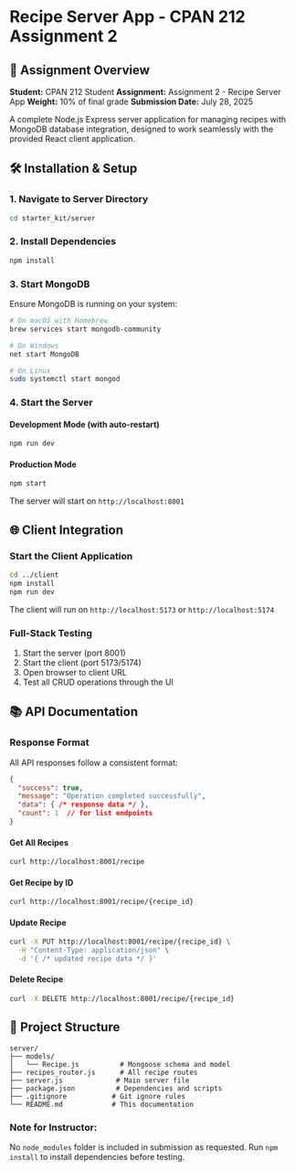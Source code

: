 # Recipe Server App - CPAN 212 Assignment 2

## 🎯 Assignment Overview
**Student:** CPAN 212 Student
**Assignment:** Assignment 2 - Recipe Server App
**Weight:** 10% of final grade
**Submission Date:** July 28, 2025

A complete Node.js Express server application for managing recipes with MongoDB database integration, designed to work seamlessly with the provided React client application.



## 🛠️ Installation & Setup

### 1. Navigate to Server Directory
```bash
cd starter_kit/server
```

### 2. Install Dependencies
```bash
npm install
```

### 3. Start MongoDB
Ensure MongoDB is running on your system:
```bash
# On macOS with Homebrew
brew services start mongodb-community

# On Windows
net start MongoDB

# On Linux
sudo systemctl start mongod
```

### 4. Start the Server

#### Development Mode (with auto-restart)
```bash
npm run dev
```

#### Production Mode
```bash
npm start
```

The server will start on `http://localhost:8001`

## 🌐 Client Integration

### Start the Client Application
```bash
cd ../client
npm install
npm run dev
```

The client will run on `http://localhost:5173` or `http://localhost:5174`

### Full-Stack Testing
1. Start the server (port 8001)
2. Start the client (port 5173/5174)
3. Open browser to client URL
4. Test all CRUD operations through the UI

## 📚 API Documentation

### Response Format
All API responses follow a consistent format:
```json
{
  "success": true,
  "message": "Operation completed successfully",
  "data": { /* response data */ },
  "count": 1  // for list endpoints
}


```

#### Get All Recipes
```bash
curl http://localhost:8001/recipe
```

#### Get Recipe by ID
```bash
curl http://localhost:8001/recipe/{recipe_id}
```

#### Update Recipe
```bash
curl -X PUT http://localhost:8001/recipe/{recipe_id} \
  -H "Content-Type: application/json" \
  -d '{ /* updated recipe data */ }'
```

#### Delete Recipe
```bash
curl -X DELETE http://localhost:8001/recipe/{recipe_id}
```

## 📁 Project Structure

```
server/
├── models/
│   └── Recipe.js          # Mongoose schema and model
├── recipes_router.js      # All recipe routes
├── server.js             # Main server file
├── package.json          # Dependencies and scripts
├── .gitignore           # Git ignore rules
└── README.md            # This documentation
```
### Note for Instructor:
No `node_modules` folder is included in submission as requested. Run `npm install` to install dependencies before testing.
